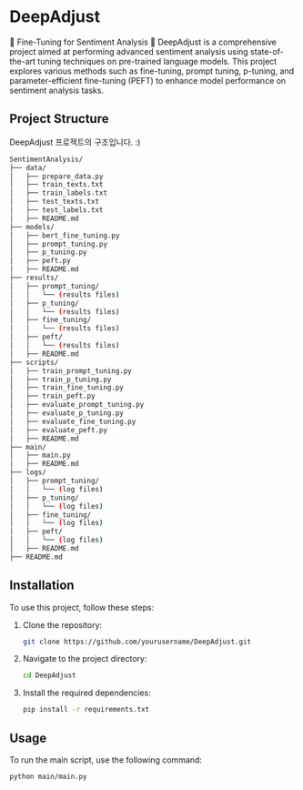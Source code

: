 # DeepAdjust
🫛 Fine-Tuning for Sentiment Analysis 🫛
DeepAdjust is a comprehensive project aimed at performing advanced sentiment analysis using state-of-the-art tuning techniques on pre-trained language models. This project explores various methods such as fine-tuning, prompt tuning, p-tuning, and parameter-efficient fine-tuning (PEFT) to enhance model performance on sentiment analysis tasks.


## Project Structure
DeepAdjust 프로젝트의 구조입니다. :)

```bash
SentimentAnalysis/
├── data/
│   ├── prepare_data.py
│   ├── train_texts.txt
│   ├── train_labels.txt
│   ├── test_texts.txt
│   ├── test_labels.txt
│   ├── README.md
├── models/
│   ├── bert_fine_tuning.py
│   ├── prompt_tuning.py
│   ├── p_tuning.py
│   ├── peft.py
│   ├── README.md
├── results/
│   ├── prompt_tuning/
│   │   └── (results files)
│   ├── p_tuning/
│   │   └── (results files)
│   ├── fine_tuning/
│   │   └── (results files)
│   ├── peft/
│   │   └── (results files)
│   ├── README.md
├── scripts/
│   ├── train_prompt_tuning.py
│   ├── train_p_tuning.py
│   ├── train_fine_tuning.py
│   ├── train_peft.py
│   ├── evaluate_prompt_tuning.py
│   ├── evaluate_p_tuning.py
│   ├── evaluate_fine_tuning.py
│   ├── evaluate_peft.py
│   ├── README.md
├── main/
│   ├── main.py
│   ├── README.md
├── logs/
│   ├── prompt_tuning/
│   │   └── (log files)
│   ├── p_tuning/
│   │   └── (log files)
│   ├── fine_tuning/
│   │   └── (log files)
│   ├── peft/
│   │   └── (log files)
│   ├── README.md
├── README.md
```






## Installation

To use this project, follow these steps:

1. Clone the repository:
    ```bash
    git clone https://github.com/yourusername/DeepAdjust.git
    ```
2. Navigate to the project directory:
    ```bash
    cd DeepAdjust
    ```
3. Install the required dependencies:
    ```bash
    pip install -r requirements.txt
    ```



## Usage

To run the main script, use the following command:

```bash
python main/main.py
